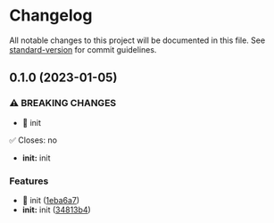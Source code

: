 # Changelog

All notable changes to this project will be documented in this file. See [standard-version](https://github.com/conventional-changelog/standard-version) for commit guidelines.

## 0.1.0 (2023-01-05)


### ⚠ BREAKING CHANGES

* 🧨 init

✅ Closes: no
* **init:** init

### Features

* 🎸 init ([1eba6a7](https://github.com/maolovecoding/simple-lowcode-vue/commit/1eba6a7db2c47956813b36dfdb8412902680e332))
* **init:** init ([34813b4](https://github.com/maolovecoding/simple-lowcode-vue/commit/34813b4283c9fdc2945c1f071c33e616028a7beb))
